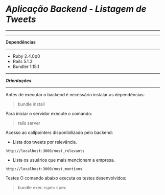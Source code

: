***Aplicação Backend - Listagem de Tweets***
=================


----------



----------
**Dependências**

----------


 - Ruby 2.4.0p0
 - Rails 5.1.2
 - Bundler 1.15.1


----------
***Orientações***

----------

Antes de executar o backend é necessário instalar as dependências:

 >   bundle install

Para iniciar o  servidor execute o comando:

   >  rails server

Acesso ao callpointers disponibilizado pelo backend:

 - Lista dos tweets por relevância.

`http://localhost:3000/most_relevants`  

 

- Lista os usuários que mais mencionam a empresa.

`http://localhost:3000/most_mentions`

Testes
 O comando abaixo executa os testes desenvolvidos:

  >  bundle exec rspec spec

